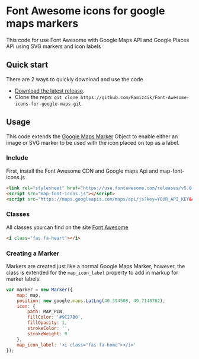 Font Awesome icons for google maps markers
=========

This code for use Font Awesome with Google Maps API and Google Places API using SVG markers and icon labels

## Quick start

There are 2 ways to quickly download and use the code

- [Download the latest release](https://github.com/Ramiz4ik/Font-Awesome-icons-for-google-maps/archive/master.zip).
- Clone the repo: `git clone https://github.com/Ramiz4ik/Font-Awesome-icons-for-google-maps.git`.

## Usage
This code extends the [Google Maps Marker](https://developers.google.com/maps/documentation/javascript/reference#Marker) Object to enable either an image or SVG marker to be used with the icon placed on top as a label.

### Include

First, install the Font Awesome CDN and Google maps Api and map-font-icons.js
```html
<link rel="stylesheet" href="https://use.fontawesome.com/releases/v5.0.13/css/all.css">
<script src="map-font-icons.js"></script>
<script src="https://maps.googleapis.com/maps/api/js?key=YOUR_API_KEY&callback=initMap"></script>
```

### Classes

All classes you can find on the site [Font Awesome](https://fontawesome.com/icons?d=gallery)

```html
<i class="fas fa-heart"></i>
```

### Creating a Marker

Markers are created just like a normal Google Maps Marker, however, the class is extended for the `map_icon_label` property to add in markup for marker labels.


```js
var marker = new Marker({
    map: map,
    position: new google.maps.LatLng(40.394508, 49.7148762),
    icon: {
        path: MAP_PIN,
        fillColor: '#9C27B0',
        fillOpacity: 1,
        strokeColor: '',
        strokeWeight: 0
    },
    map_icon_label: '<i class="fas fa-home"></i>'
});
```
